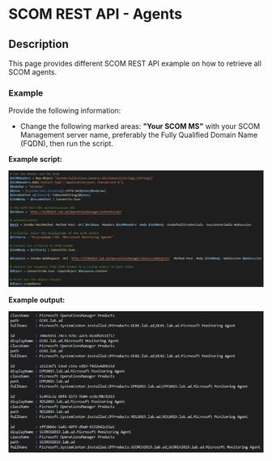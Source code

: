 # SCOM REST API - Agents


## Description
This page provides different SCOM REST API example on how to retrieve all SCOM agents.

### Example
Provide the following information:

- Change the following marked areas: **"Your SCOM MS"** with your SCOM Management server name, preferably the Fully Qualified Domain Name (FQDN), then run the script.

**Example script:**

![alt text](https://github.com/LeonLaude/SCOM/blob/master/REST%20API/Agents/SCOM_Agents.png)

**Example output:**

![alt text](https://github.com/LeonLaude/SCOM/blob/master/REST%20API/Agents/SCOM_Agents_result.png)
